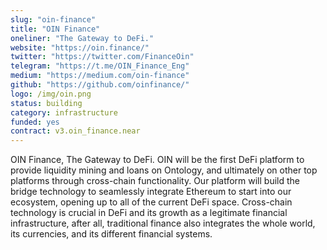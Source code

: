 ```yaml
---
slug: "oin-finance"
title: "OIN Finance"
oneliner: "The Gateway to DeFi."
website: "https://oin.finance/"
twitter: "https://twitter.com/FinanceOin"
telegram: "https://t.me/OIN_Finance_Eng"
medium: "https://medium.com/oin-finance"
github: "https://github.com/oinfinance/"
logo: /img/oin.png
status: building
category: infrastructure
funded: yes
contract: v3.oin_finance.near
---
```


OIN Finance, The Gateway to DeFi. OIN will be the first DeFi platform to provide liquidity mining and loans on Ontology, and ultimately on other top platforms through cross-chain functionality. Our platform will build the bridge technology to seamlessly integrate Ethereum to start into our ecosystem, opening up to all of the current DeFi space. Cross-chain technology is crucial in DeFi and its growth as a legitimate financial infrastructure, after all, traditional finance also integrates the whole world, its currencies, and its different financial systems.
